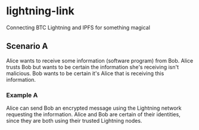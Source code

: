# lightning-link

Connecting BTC Lightning and IPFS for something magical

## Scenario A

Alice wants to receive some information (software program) from Bob. Alice trusts Bob but wants to be certain the information she's receiving isn't malicious. Bob wants to be certain it's Alice that is receiving this information.

### Example A

Alice can send Bob an encrypted message using the Lightning network requesting the information. Alice and Bob are certain of their identities, since they are both using their trusted Lightning nodes.
